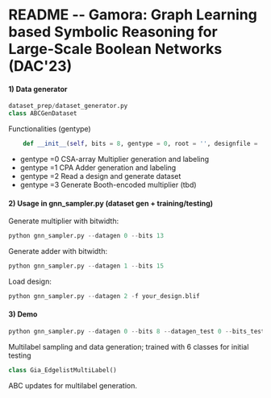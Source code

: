 # README -- Gamora: Graph Learning based Symbolic Reasoning for Large-Scale Boolean Networks (DAC'23)

#### 1) Data generator 

```python
dataset_prep/dataset_generator.py
class ABCGenDataset
```

Functionalities (gentype)

```python
    def __init__(self, bits = 8, gentype = 0, root = '', designfile = ''):
```

- gentype =0 CSA-array Multiplier generation and labeling
- gentype =1 CPA Adder generation and labeling
- gentype =2 Read a design and generate dataset 
- gentype =3 Generate Booth-encoded multiplier (tbd)


#### 2) Usage in gnn_sampler.py (dataset gen + training/testing)

Generate multiplier with bitwidth:
```python
python gnn_sampler.py --datagen 0 --bits 13
``` 

Generate adder with bitwidth:
```python
python gnn_sampler.py --datagen 1 --bits 15
``` 

Load design:
```python
python gnn_sampler.py --datagen 2 -f your_design.blif
``` 


#### 3) Demo

```python
python gnn_sampler.py --datagen 0 --bits 8 --datagen_test 0 --bits_test 32 --multilabel True --num_class 6
```
Multilabel sampling and data generation; trained with 6 classes for initial testing

```python
class Gia_EdgelistMultiLabel()
```
ABC updates for multilabel generation.
 
